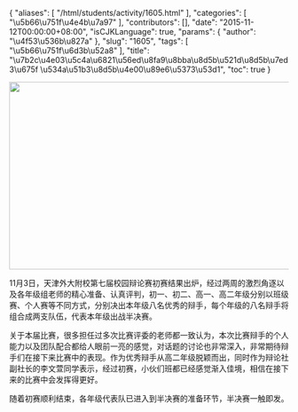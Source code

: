 {
    "aliases": [
        "/html/students/activity/1605.html"
    ],
    "categories": [
        "\u5b66\u751f\u4e4b\u7a97"
    ],
    "contributors": [],
    "date": "2015-11-12T00:00:00+08:00",
    "isCJKLanguage": true,
    "params": {
        "author": "\u4f53\u536b\u827a"
    },
    "slug": "1605",
    "tags": [
        "\u5b66\u751f\u6d3b\u52a8"
    ],
    "title": "\u7b2c\u4e03\u5c4a\u6821\u56ed\u8fa9\u8bba\u8d5b\u521d\u8d5b\u7ed3\u675f \u534a\u51b3\u8d5b\u4e00\u89e6\u5373\u53d1",
    "toc": true
}


<img
    src="https://cdn.tfls.online/mirror/full/d57979003305c7039e1b8921d016cab4839418c6.jpg"
    style="display:block;margin-left:auto;margin-right:auto;"
    decoding="async"
    fetchpriority="auto"
    loading="lazy"
    height="338"
    width="600"
/>






11月3日，天津外大附校第七届校园辩论赛初赛结果出炉，经过两周的激烈角逐以及各年级组老师的精心准备、认真评判，初一、初二、高一、高二年级分别以班级赛、个人赛等不同方式，分别决出本年级八名优秀的辩手，每个年级的八名辩手将组合成两支队伍，代表本年级出战半决赛。




关于本届比赛，很多担任过多次比赛评委的老师都一致认为，本次比赛辩手的个人能力以及团队配合都给人眼前一亮的感觉，对话题的讨论也非常深入，非常期待辩手们在接下来比赛中的表现。作为优秀辩手从高二年级脱颖而出，同时作为辩论社副社长的李文萱同学表示，经过初赛，小伙们班都已经感觉渐入佳境，相信在接下来的比赛中会发挥得更好。




随着初赛顺利结束，各年级代表队已进入到半决赛的准备环节，半决赛一触即发。



  




